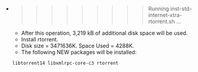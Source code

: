 * >>>>>>>>> Running inst-std-internet-xtra-rtorrent.sh ...
  * After this operation, 3,219 kB of additional disk space will be used.
  * Install rtorrent.
  * Disk size = 3471636K. Space Used = 4288K.
  * The following NEW packages will be installed:
  ```bash
  libtorrent14 libxmlrpc-core-c3 rtorrent
  ```
